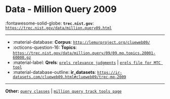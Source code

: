# Data - Million Query 2009 

:fontawesome-solid-globe: **`trec.nist.gov`**: [`https://trec.nist.gov/data/million.query09.html`](https://trec.nist.gov/data/million.query09.html)

---

- :material-database: **Corpus**: [`http://lemurproject.org/clueweb09/`](http://lemurproject.org/clueweb09/)
- :octicons-question-16: **Topics**: [`https://trec.nist.gov/data/million.query/09/09.mq.topics.20001-60000.gz`](https://trec.nist.gov/data/million.query/09/09.mq.topics.20001-60000.gz)
- :material-label: **Qrels**: [`prels relevance judgments`](https://trec.nist.gov/data/million.query/09/prels.20001-60000.gz) | [`erels file for MTC tool`](https://trec.nist.gov/data/million.query/09/erels_docsim.20001-60000.gz)
- :material-database-outline: **ir_datasets**: [`https://ir-datasets.com/clueweb09.html#clueweb09/trec-mq-2009`](https://ir-datasets.com/clueweb09.html#clueweb09/trec-mq-2009)


---

**Other:** [`query classes`](https://trec.nist.gov/data/million.query/09/queryclasses.gz) | [`million query track tools page`](https://web.archive.org/web/20221113171327/http://ir.cis.udel.edu/million/data.html)
